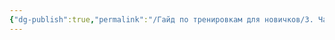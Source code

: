 ```yaml
---
{"dg-publish":true,"permalink":"/Гайд по тренировкам для новичков/3. Частые вопросы/2. Хруст или трение при движениях/"}
---
```


